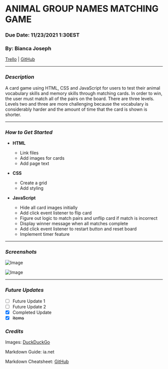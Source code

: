 # **ANIMAL GROUP NAMES MATCHING GAME**

### **Due Date: 11/23/2021 1:30EST**

### **By: Bianca Joseph**

[Trello](https://trello.com/b/1p1CNl4J/match-pairs-game) | [GitHub](https://github.com/biancajoseph101)

---

### **_Description_**

A card game using HTML, CSS and JavaScript for users to test their animal vocabulary skills and memory skills through matching cards. In order to win, the user must match all of the pairs on the board. There are three levels. Levels two and three are more challenging because the vocabulary is considerably harder and the amount of time that the card is shown is shorter.

---

### **_How to Get Started_**

- **HTML**

  - Link files
  - Add images for cards
  - Add page text

- **CSS**

  - Create a grid
  - Add styling

- **JavaScript**
  - Hide all card images initially
  - Add click event listener to flip card
  - Figure out logic to match pairs and unflip card if match is incorrect
  - Display winner message when all matches complete
  - Add click event listener to restart button and reset board
  - Implement timer feature

---

### **_Screenshots_**

![Image](link)

![Image](link)

---

### **_Future Updates_**

- [ ] Future Update 1
- [ ] Future Update 2
- [x] Completed Update
- [x] ~~Items~~

### **_Credits_**

Images: [DuckDuckGo](www.duckduckgo.com)

Markdown Guide: ia.net

Markdown Cheatsheet: [GitHub](www.github.com)
